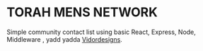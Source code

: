 # TORAH MENS NETWORK

Simple community contact list using basic React, Express, Node, Middleware , yadd yadda [Vidordesigns](http://vidordesigns.com).
